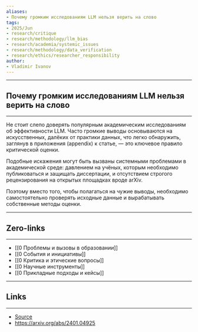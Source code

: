 ```yaml
---
aliases: 
- Почему громким исследованиям LLM нельзя верить на слово 
tags:
- 2025/Jun
- research/critique
- research/methodology/llm_bias
- research/academia/systemic_issues
- research/methodology/data_verification
- research/ethics/researcher_responsibility
author:
- Vladimir Ivanov
---
```

-----
##  Почему громким исследованиям LLM нельзя верить на слово 
-----
Не стоит слепо доверять популярным академическим исследованиям об эффективности LLM. Часто громкие выводы основываются на искусственных, далёких от практики данных, что легко обнаружить, заглянув в приложения (appendix) к статье, — это ключевое правило критической оценки.

Подобные искажения могут быть вызваны системными проблемами в академической среде: давлением на учёных, которым необходимо публиковаться и защищать диссертации, и отсутствием строгого рецензирования на открытых площадках вроде arXiv. 

Поэтому вместо того, чтобы полагаться на чужие выводы, необходимо самостоятельно проверять исходные данные и вырабатывать собственные методы оценки.

---
## Zero-links
---
- [[0 Проблемы и вызовы в образовании]]
- [[0 События и инициативы]]
- [[0 Критика и этические вопросы]]
- [[0 Научные инструменты]]
- [[0 Прикладные подходы и кейсы]]

---
## Links
---
- [Source](https://t.me/turboproject/1778)
- https://arxiv.org/abs/2401.04925